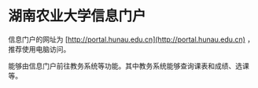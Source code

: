 # 湖南农业大学信息门户

信息门户的网址为 [http://portal.hunau.edu.cn](http://portal.hunau.edu.cn) ，推荐使用电脑访问。

能够由信息门户前往教务系统等功能。其中教务系统能够查询课表和成绩、选课等。